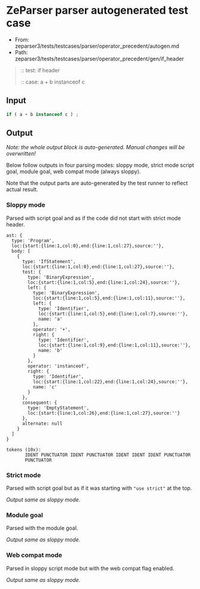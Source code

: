 # ZeParser parser autogenerated test case

- From: zeparser3/tests/testcases/parser/operator_precedent/autogen.md
- Path: zeparser3/tests/testcases/parser/operator_precedent/gen/if_header

> :: test: if header
>
> :: case: a + b instanceof c

## Input


`````js
if ( a + b instanceof c ) ;
`````

## Output

_Note: the whole output block is auto-generated. Manual changes will be overwritten!_

Below follow outputs in four parsing modes: sloppy mode, strict mode script goal, module goal, web compat mode (always sloppy).

Note that the output parts are auto-generated by the test runner to reflect actual result.

### Sloppy mode

Parsed with script goal and as if the code did not start with strict mode header.

`````
ast: {
  type: 'Program',
  loc:{start:{line:1,col:0},end:{line:1,col:27},source:''},
  body: [
    {
      type: 'IfStatement',
      loc:{start:{line:1,col:0},end:{line:1,col:27},source:''},
      test: {
        type: 'BinaryExpression',
        loc:{start:{line:1,col:5},end:{line:1,col:24},source:''},
        left: {
          type: 'BinaryExpression',
          loc:{start:{line:1,col:5},end:{line:1,col:11},source:''},
          left: {
            type: 'Identifier',
            loc:{start:{line:1,col:5},end:{line:1,col:7},source:''},
            name: 'a'
          },
          operator: '+',
          right: {
            type: 'Identifier',
            loc:{start:{line:1,col:9},end:{line:1,col:11},source:''},
            name: 'b'
          }
        },
        operator: 'instanceof',
        right: {
          type: 'Identifier',
          loc:{start:{line:1,col:22},end:{line:1,col:24},source:''},
          name: 'c'
        }
      },
      consequent: {
        type: 'EmptyStatement',
        loc:{start:{line:1,col:26},end:{line:1,col:27},source:''}
      },
      alternate: null
    }
  ]
}

tokens (10x):
       IDENT PUNCTUATOR IDENT PUNCTUATOR IDENT IDENT IDENT PUNCTUATOR
       PUNCTUATOR
`````

### Strict mode

Parsed with script goal but as if it was starting with `"use strict"` at the top.

_Output same as sloppy mode._

### Module goal

Parsed with the module goal.

_Output same as sloppy mode._

### Web compat mode

Parsed in sloppy script mode but with the web compat flag enabled.

_Output same as sloppy mode._
